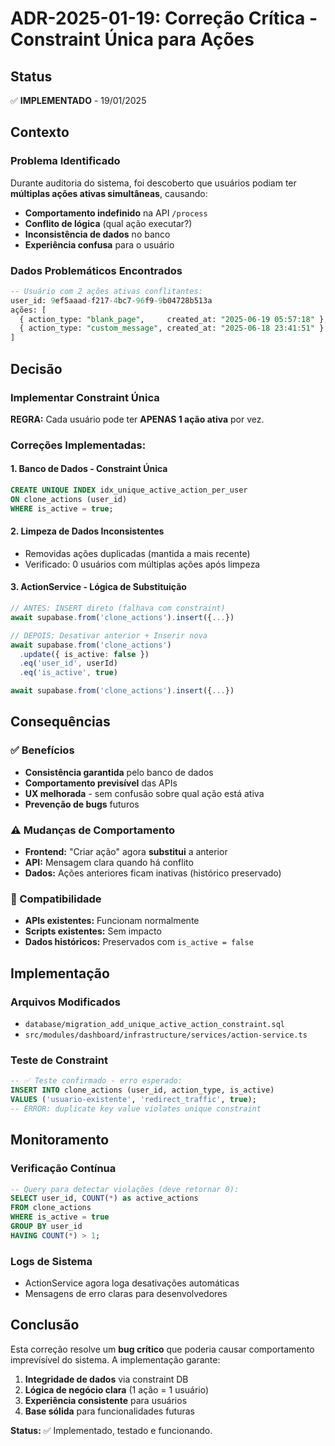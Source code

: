 # ADR-2025-01-19: Correção Crítica - Constraint Única para Ações

## Status
✅ **IMPLEMENTADO** - 19/01/2025

## Contexto

### Problema Identificado
Durante auditoria do sistema, foi descoberto que usuários podiam ter **múltiplas ações ativas simultâneas**, causando:

- **Comportamento indefinido** na API `/process`
- **Conflito de lógica** (qual ação executar?)
- **Inconsistência de dados** no banco
- **Experiência confusa** para o usuário

### Dados Problemáticos Encontrados
```sql
-- Usuário com 2 ações ativas conflitantes:
user_id: 9ef5aaad-f217-4bc7-96f9-9b04728b513a
ações: [
  { action_type: "blank_page",     created_at: "2025-06-19 05:57:18" },
  { action_type: "custom_message", created_at: "2025-06-18 23:41:51" }
]
```

## Decisão

### Implementar Constraint Única
**REGRA:** Cada usuário pode ter **APENAS 1 ação ativa** por vez.

### Correções Implementadas:

#### 1. **Banco de Dados - Constraint Única**
```sql
CREATE UNIQUE INDEX idx_unique_active_action_per_user 
ON clone_actions (user_id) 
WHERE is_active = true;
```

#### 2. **Limpeza de Dados Inconsistentes**
- Removidas ações duplicadas (mantida a mais recente)
- Verificado: 0 usuários com múltiplas ações após limpeza

#### 3. **ActionService - Lógica de Substituição**
```typescript
// ANTES: INSERT direto (falhava com constraint)
await supabase.from('clone_actions').insert({...})

// DEPOIS: Desativar anterior + Inserir nova
await supabase.from('clone_actions')
  .update({ is_active: false })
  .eq('user_id', userId)
  .eq('is_active', true)

await supabase.from('clone_actions').insert({...})
```

## Consequências

### ✅ Benefícios
- **Consistência garantida** pelo banco de dados
- **Comportamento previsível** das APIs
- **UX melhorada** - sem confusão sobre qual ação está ativa
- **Prevenção de bugs** futuros

### ⚠️ Mudanças de Comportamento
- **Frontend:** "Criar ação" agora **substitui** a anterior
- **API:** Mensagem clara quando há conflito
- **Dados:** Ações anteriores ficam inativas (histórico preservado)

### 🔧 Compatibilidade
- **APIs existentes:** Funcionam normalmente
- **Scripts existentes:** Sem impacto
- **Dados históricos:** Preservados com `is_active = false`

## Implementação

### Arquivos Modificados
- `database/migration_add_unique_active_action_constraint.sql`
- `src/modules/dashboard/infrastructure/services/action-service.ts`

### Teste de Constraint
```sql
-- ✅ Teste confirmado - erro esperado:
INSERT INTO clone_actions (user_id, action_type, is_active) 
VALUES ('usuario-existente', 'redirect_traffic', true);
-- ERROR: duplicate key value violates unique constraint
```

## Monitoramento

### Verificação Contínua
```sql
-- Query para detectar violações (deve retornar 0):
SELECT user_id, COUNT(*) as active_actions
FROM clone_actions 
WHERE is_active = true
GROUP BY user_id
HAVING COUNT(*) > 1;
```

### Logs de Sistema
- ActionService agora loga desativações automáticas
- Mensagens de erro claras para desenvolvedores

## Conclusão

Esta correção resolve um **bug crítico** que poderia causar comportamento imprevísível do sistema. A implementação garante:

1. **Integridade de dados** via constraint DB
2. **Lógica de negócio clara** (1 ação = 1 usuário)
3. **Experiência consistente** para usuários
4. **Base sólida** para funcionalidades futuras

**Status:** ✅ Implementado, testado e funcionando. 